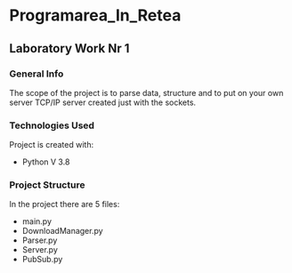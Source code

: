 # Programarea_In_Retea
## Laboratory Work Nr 1
### General Info
The scope of the project is to parse data, structure and to put on your own server TCP/IP server created just with the sockets.
### Technologies Used
Project is created with:
* Python V 3.8
### Project Structure
In the project there are 5 files:
* main.py
* DownloadManager.py
* Parser.py
* Server.py
* PubSub.py
